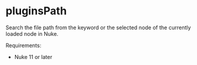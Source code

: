 # pluginsPath

Search the file path from the keyword or the selected node of the currently loaded node in Nuke.

Requirements:

- Nuke 11 or later
